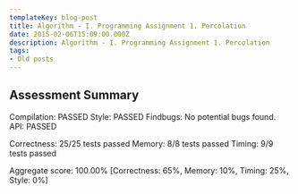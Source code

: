 ```yaml
---
templateKey: blog-post
title: Algorithm - I. Programming Assignment 1. Percolation
date: 2015-02-06T15:09:00.000Z
description: Algorithm - I. Programming Assignment 1. Percolation
tags:
- Old posts
---
```


## Assessment Summary

Compilation:  PASSED
Style:        PASSED
Findbugs:     No potential bugs found.
API:          PASSED

Correctness:  25/25 tests passed
Memory:       8/8 tests passed
Timing:       9/9 tests passed

Aggregate score: 100.00% \[Correctness: 65%, Memory: 10%, Timing: 25%, Style: 0%\]

